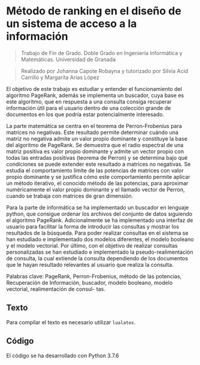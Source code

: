 # Método de ranking en el diseño de un sistema de acceso a la información

> Trabajo de Fin de Grado. Doble Grado en Ingeniería Informática y Matemáticas. Universidad de Granada

> Realizado por Johanna Capote Robayna y tutorizado por Silvia Acid Carrillo y Margarita Arias López


El objetivo de este trabajo es estudiar y entender el funcionamiento del algoritmo PageRank, además se implementa un buscador, cuya base es este algoritmo, que en respuesta a una consulta consiga recuperar información útil para el usuario dentro de una colección grande de documentos en los que podría estar potencialmente interesado.


La parte matemática se centra en el teorema de Perron-Frobenius para matrices no negativas. Este resultado permite determinar cuándo una matriz no negativa admite un valor propio dominante y constituye la base del algoritmo de PageRank. Se demuestra que el radio espectral de una matriz positiva es valor propio dominante y admite un vector propio con todas las entradas positivas (teorema de Perron) y se determina bajo qué condiciones se puede extender este resultado a matrices no negativas. Se estudia el comportamiento límite de las potencias de matrices con valor propio dominante y se justifica cómo este comportamiento permite aplicar un método iterativo, el conocido método de las potencias, para aproximar numéricamente el valor propio dominante y el llamado vector de Perron, cuando se trabaja con matrices de gran dimensión.

Para la parte de informática se ha implementado un buscador en lenguaje python, que consigue ordenar los archivos del conjunto de datos siguiendo el algoritmo PageRank. Adicionalmente se ha implementado una interfaz de usuario para facilitar la forma de introducir las consultas y mostrar los resultados de la búsqueda. Para poder realizar consultas en el sistema se han estudiado e implementado dos modelos diferentes, el modelo booleano y el modelo vectorial. Por último, con el objetivo de realizar consultas personalizadas se han estudiado e implementado la pseudo-realimentación de consulta, la cual extiende la consulta dependiendo de los documentos que le hayan resultado relevantes al usuario que realiza la consulta.


Palabras clave: PageRank, Perron-Frobenius, método de las potencias, Recuperación
de Información, buscador, modelo booleano, modelo vectorial, realimentación de consul-
tas.

## Texto

Para compilar el texto es necesario utilizar `lualatex`. 

## Código

El código se ha desarrollado con Python 3.7.6
